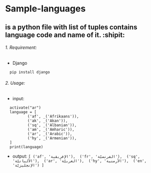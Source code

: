 # Sample-languages

## is a python file with list of tuples contains language code and name of it. :shipit: 

###### 1. Requirement:
  - Django  
  ```
    pip install django 
  ```


###### 2. Usage:
  
  - input:
  ```
    activate("ar")
    language = [
            ('af', _('Afrikaans')),
            ('ak', _('Akan')),
            ('sq', _('Albanian')),
            ('am', _('Amharic')),
            ('ar', _('Arabic')),
            ('hy', _('Armenian')),
    ]
    print(language)
   ```
   - output:
    ```
      [
        ('af', 'الإفريقية'), 
        ('fr', 'الفرنسيّة'), 
        ('sq', 'الألبانيّة'), 
        ('ar', 'العربيّة'), 
        ('hy', 'الأرمنية'), 
        ('en', 'الإنجليزيّة')
      ]
    ```
      

